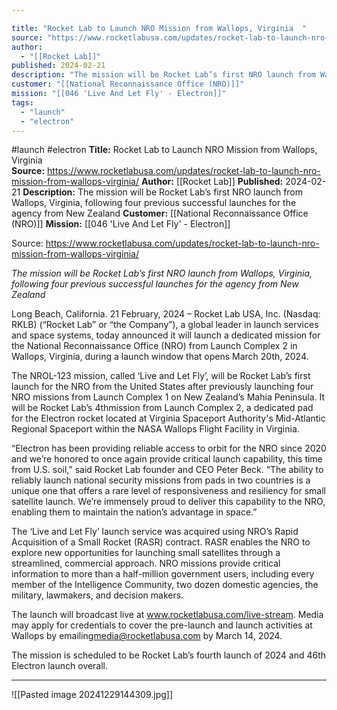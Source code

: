 ```yaml
---

title: "Rocket Lab to Launch NRO Mission from Wallops, Virginia  "
source: "https://www.rocketlabusa.com/updates/rocket-lab-to-launch-nro-mission-from-wallops-virginia/"
author:
  - "[[Rocket Lab]]"
published: 2024-02-21
description: "The mission will be Rocket Lab’s first NRO launch from Wallops, Virginia, following four previous successful launches for the agency from New Zealand"
customer: "[[National Reconnaissance Office (NRO)]]"
mission: "[[046 'Live And Let Fly' - Electron]]"
tags:
  - "launch"
  - "electron"
---
```


#launch #electron
**Title:** Rocket Lab to Launch NRO Mission from Wallops, Virginia  
**Source:** https://www.rocketlabusa.com/updates/rocket-lab-to-launch-nro-mission-from-wallops-virginia/
**Author:** [[Rocket Lab]]
**Published:** 2024-02-21
**Description:** The mission will be Rocket Lab’s first NRO launch from Wallops, Virginia, following four previous successful launches for the agency from New Zealand
**Customer:** [[National Reconnaissance Office (NRO)]]
**Mission:** [[046 'Live And Let Fly' - Electron]]

Source: https://www.rocketlabusa.com/updates/rocket-lab-to-launch-nro-mission-from-wallops-virginia/

*The mission will be Rocket Lab’s first NRO launch from Wallops, Virginia, following four previous successful launches for the agency from New Zealand* 

Long Beach, California. 21 February, 2024 – Rocket Lab USA, Inc. (Nasdaq: RKLB) (“Rocket Lab” or “the Company”), a global leader in launch services and space systems, today announced it will launch a dedicated mission for the National Reconnaissance Office (NRO) from Launch Complex 2 in Wallops, Virginia, during a launch window that opens March 20th, 2024.   

The NROL-123 mission, called ‘Live and Let Fly’, will be Rocket Lab’s first launch for the NRO from the United States after previously launching four NRO missions from Launch Complex 1 on New Zealand’s Mahia Peninsula. It will be Rocket Lab’s 4thmission from Launch Complex 2, a dedicated pad for the Electron rocket located at Virginia Spaceport Authority's Mid-Atlantic Regional Spaceport within the NASA Wallops Flight Facility in Virginia.  

“Electron has been providing reliable access to orbit for the NRO since 2020 and we’re honored to once again provide critical launch capability, this time from U.S. soil,” said Rocket Lab founder and CEO Peter Beck. “The ability to reliably launch national security missions from pads in two countries is a unique one that offers a rare level of responsiveness and resiliency for small satellite launch. We’re immensely proud to deliver this capability to the NRO, enabling them to maintain the nation’s advantage in space.”  

The ‘Live and Let Fly’ launch service was acquired using NRO’s Rapid Acquisition of a Small Rocket (RASR) contract. RASR enables the NRO to explore new opportunities for launching small satellites through a streamlined, commercial approach. NRO missions provide critical information to more than a half-million government users, including every member of the Intelligence Community, two dozen domestic agencies, the military, lawmakers, and decision makers.  

The launch will broadcast live at www.rocketlabusa.com/live-stream. Media may apply for credentials to cover the pre-launch and launch activities at Wallops by emailing[media@rocketlabusa.com](https://www.rocketlabusa.com/updates/rocket-lab-to-launch-nro-mission-from-wallops-virginia/) by March 14, 2024.  

The mission is scheduled to be Rocket Lab’s fourth launch of 2024 and 46th Electron launch overall. 

---

![[Pasted image 20241229144309.jpg]]